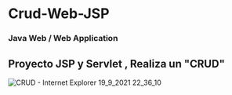 # Crud-Web-JSP
### Java Web / Web Application
## Proyecto JSP y Servlet , Realiza un "CRUD"


![CRUD - Internet Explorer 19_9_2021 22_36_10](https://user-images.githubusercontent.com/88462536/133950201-8a64b08a-bdfc-4729-86be-7b46cb4ad048.png)





    
    
